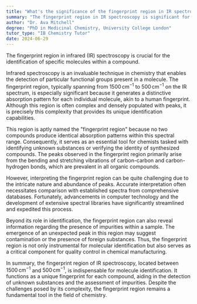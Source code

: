```yaml
---
title: "What's the significance of the fingerprint region in IR spectroscopy?"
summary: "The fingerprint region in IR spectroscopy is significant for identifying specific molecules in a compound."
author: "Dr. Ava Mitchell"
degree: "PhD in Medicinal Chemistry, University College London"
tutor_type: "IB Chemistry Tutor"
date: 2024-06-29
---
```


The fingerprint region in infrared (IR) spectroscopy is crucial for the identification of specific molecules within a compound.

Infrared spectroscopy is an invaluable technique in chemistry that enables the detection of particular functional groups present in a molecule. The fingerprint region, typically spanning from $1500 \, \text{cm}^{-1}$ to $500 \, \text{cm}^{-1}$ on the IR spectrum, is especially significant because it generates a distinctive absorption pattern for each individual molecule, akin to a human fingerprint. Although this region is often complex and densely populated with peaks, it is precisely this complexity that provides its unique identification capabilities.

This region is aptly named the "fingerprint region" because no two compounds produce identical absorption patterns within this spectral range. Consequently, it serves as an essential tool for chemists tasked with identifying unknown substances or verifying the identity of synthesized compounds. The peaks observed in the fingerprint region primarily arise from the bending and stretching vibrations of carbon-carbon and carbon-hydrogen bonds, which are prevalent in all organic compounds.

However, interpreting the fingerprint region can be quite challenging due to the intricate nature and abundance of peaks. Accurate interpretation often necessitates comparison with established spectra from comprehensive databases. Fortunately, advancements in computer technology and the development of extensive spectral libraries have significantly streamlined and expedited this process.

Beyond its role in identification, the fingerprint region can also reveal information regarding the presence of impurities within a sample. The emergence of an unexpected peak in this region may suggest contamination or the presence of foreign substances. Thus, the fingerprint region is not only instrumental for molecular identification but also serves as a critical component for quality control in chemical manufacturing.

In summary, the fingerprint region of IR spectroscopy, located between $1500 \, \text{cm}^{-1}$ and $500 \, \text{cm}^{-1}$, is indispensable for molecule identification. It functions as a unique fingerprint for each compound, aiding in the detection of unknown substances and the assessment of impurities. Despite the challenges posed by its complexity, the fingerprint region remains a fundamental tool in the field of chemistry.
    